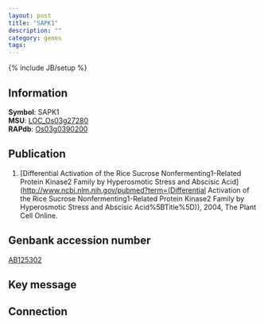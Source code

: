 ```yaml
---
layout: post
title: "SAPK1"
description: ""
category: genes
tags: 
---
```

{% include JB/setup %}

## Information
__Symbol__: SAPK1  
__MSU__: [LOC_Os03g27280](http://rice.plantbiology.msu.edu/cgi-bin/ORF_infopage.cgi?orf=LOC_Os03g27280)  
__RAPdb__: [Os03g0390200](http://rapdb.dna.affrc.go.jp/viewer/gbrowse_details/irgsp1?name=Os03g0390200)  

## Publication
1. [Differential Activation of the Rice Sucrose Nonfermenting1-Related Protein Kinase2 Family by Hyperosmotic Stress and Abscisic Acid](http://www.ncbi.nlm.nih.gov/pubmed?term=(Differential Activation of the Rice Sucrose Nonfermenting1-Related Protein Kinase2 Family by Hyperosmotic Stress and Abscisic Acid%5BTitle%5D)), 2004, The Plant Cell Online.

## Genbank accession number
[AB125302](http://www.ncbi.nlm.nih.gov/nuccore/AB125302)

## Key message

## Connection


